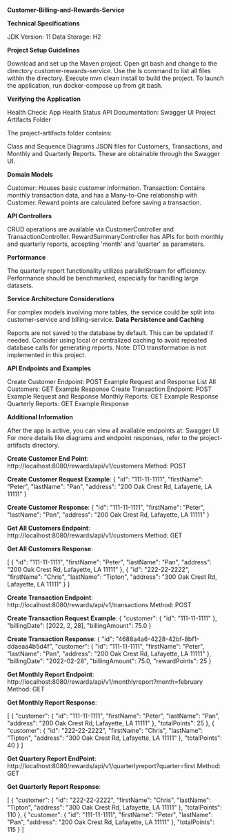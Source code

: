 **Customer-Billing-and-Rewards-Service**

**Technical Specifications**

JDK Version: 11
Data Storage: H2

**Project Setup Guidelines**

Download and set up the Maven project.
Open git bash and change to the directory customer-rewards-service.
Use the ls command to list all files within the directory.
Execute mvn clean install to build the project.
To launch the application, run docker-compose up from git bash.

**Verifying the Application**

Health Check: App Health Status
API Documentation: Swagger UI
Project Artifacts Folder

The project-artifacts folder contains:

Class and Sequence Diagrams
JSON files for Customers, Transactions, and Monthly and Quarterly Reports. These are obtainable through the Swagger UI.

**Domain Models**

Customer: Houses basic customer information.
Transaction: Contains monthly transaction data, and has a Many-to-One relationship with Customer. Reward points are calculated before saving a transaction.

**API Controllers**

CRUD operations are available via CustomerController and TransactionController.
RewardSummaryController has APIs for both monthly and quarterly reports, accepting 'month' and 'quarter' as parameters.

**Performance**

The quarterly report functionality utilizes parallelStream for efficiency.
Performance should be benchmarked, especially for handling large datasets.

**Service Architecture Considerations**

For complex models involving more tables, the service could be split into customer-service and billing-service.
**Data Persistence and Caching**

Reports are not saved to the database by default. This can be updated if needed.
Consider using local or centralized caching to avoid repeated database calls for generating reports.
Note: DTO transformation is not implemented in this project.

**API Endpoints and Examples**

Create Customer Endpoint: POST Example Request and Response
List All Customers: GET Example Response
Create Transaction Endpoint: POST Example Request and Response
Monthly Reports: GET Example Response
Quarterly Reports: GET Example Response

**Additional Information**

After the app is active, you can view all available endpoints at: Swagger UI
For more details like diagrams and endpoint responses, refer to the project-artifacts directory.



**Create Customer End Point**: http://localhost:8080/rewards/api/v1/customers Method: POST

**Create Customer Request Example**:
{
"id": "111-11-1111",
"firstName": "Peter",
"lastName": "Pan",
"address": "200 Oak Crest Rd, Lafayette, LA 11111"
}

**Create Customer Response**:
{
"id": "111-11-1111",
"firstName": "Peter",
"lastName": "Pan",
"address": "200 Oak Crest Rd, Lafayette, LA 11111"
}

**Get All Customers Endpoint**: http://localhost:8080/rewards/api/v1/customers Method: GET

**Get All Customers Response**:

[
{
"id": "111-11-1111",
"firstName": "Peter",
"lastName": "Pan",
"address": "200 Oak Crest Rd, Lafayette, LA 11111"
},
{
"id": "222-22-2222",
"firstName": "Chris",
"lastName": "Tipton",
"address": "300 Oak Crest Rd, Lafayette, LA 11111"
}
]

**Create Transaction Endpoint**: http://localhost:8080/rewards/api/v1/transactions Method: POST

**Create Transaction Request Example**:
{
"customer": {
"id": "111-11-1111"
},
"billingDate": [2022, 2, 28],
"billingAmount": 75.0
}

**Create Transaction Response**:
{
"id": "4688a4a6-4228-42bf-8bf1-ddaeaa4b5d4f",
"customer": {
"id": "111-11-1111",
"firstName": "Peter",
"lastName": "Pan",
"address": "200 Oak Crest Rd, Lafayette, LA 11111"
},
"billingDate": "2022-02-28",
"billingAmount": 75.0,
"rewardPoints": 25
}

**Get Monthly Report Endpoint**: http://localhost:8080/rewards/api/v1/monthlyreport?month=february Method: GET

**Get Monthly Report Response**:

[
{
"customer": {
"id": "111-11-1111",
"firstName": "Peter",
"lastName": "Pan",
"address": "200 Oak Crest Rd, Lafayette, LA 11111"
},
"totalPoints": 25
},
{
"customer": {
"id": "222-22-2222",
"firstName": "Chris",
"lastName": "Tipton",
"address": "300 Oak Crest Rd, Lafayette, LA 11111"
},
"totalPoints": 40
}
]

**Get Quartery Report EndPoint**: http://localhost:8080/rewards/api/v1/quarterlyreport?quarter=first Method: GET

**Get Quarterly Report Response**:

[
{
"customer": {
"id": "222-22-2222",
"firstName": "Chris",
"lastName": "Tipton",
"address": "300 Oak Crest Rd, Lafayette, LA 11111"
},
"totalPoints": 110
},
{
"customer": {
"id": "111-11-1111",
"firstName": "Peter",
"lastName": "Pan",
"address": "200 Oak Crest Rd, Lafayette, LA 11111"
},
"totalPoints": 115
}
]

